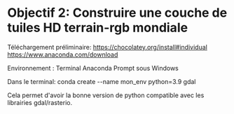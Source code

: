 # Objectif 2: Construire une couche de tuiles HD terrain-rgb mondiale
Téléchargement préliminaire: https://chocolatey.org/install#individual
                             https://www.anaconda.com/download

Environnement : Terminal Anaconda Prompt sous Windows

Dans le terminal: 
conda create --name mon_env python=3.9 gdal

Cela permet d'avoir la bonne version de python compatible avec les librairies gdal/rasterio.
